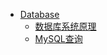 * [Database](/programming/database/)
	* [数据库系统原理](/programming/database/数据库系统原理.md "数据库系统原理")
	* [MySQL查询](/programming/database/MySQL查询.md "MySQL查询")
